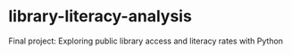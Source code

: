 # library-literacy-analysis
Final project: Exploring public library access and literacy rates with Python
